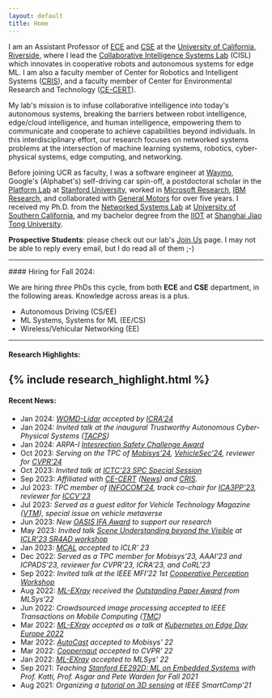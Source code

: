 ```yaml
---
layout: default
title: Home
---
```

 
I am an Assistant Professor of [ECE](https://www.ece.ucr.edu/) and [CSE](https://www1.cs.ucr.edu/) at the [University of California, Riverside](https://cisl.ucr.edu/),
where I lead the [Collaborative Intelligence Systems Lab](https://cisl.ucr.edu/) (CISL) which innovates in cooperative robots and autonomous systems for edge ML.
I am also a faculty member of Center for Robotics and Intelligent Systems ([CRIS](https://www.cris.ucr.edu/)), 
and a faculty member of Center for Environmental Research and Technology ([CE-CERT](https://www.cert.ucr.edu/)).

My lab's mission is to infuse collaborative intelligence into today's autonomous systems, 
breaking the barriers between robot intelligence, edge/cloud intelligence, and human intelligence,
empowering them to communicate and cooperate to achieve capabilities beyond individuals.
In this interdisciplinary effort, our research focuses on networked systems problems at the intersection of machine learning systems, robotics, cyber-physical systems, edge computing, and networking.

Before joining UCR as faculty, I was a software engineer at [Waymo](https://waymo.com), Google's (Alphabet's) self-driving car spin-off, 
a postdoctoral scholar in the [Platform Lab](https://platformlab.stanford.edu/student/han-qiu/) at [Stanford University](https://www.stanford.edu/), 
worked in [Microsoft Research](https://www.microsoft.com/en-us/research/group/networking-research/), [IBM Research](https://research.ibm.com/labs/watson/), and collaborated with [General Motors](https://www.gm.com/) for over five years.
I received my Ph.D. from the [Networked Systems Lab](https://nsl.usc.edu/) at [University of Southern California](https://www.usc.edu/), and my bachelor degree from the [IIOT](https://iiot.sjtu.edu.cn/) at [Shanghai Jiao Tong University](https://en.sjtu.edu.cn/).


**Prospective Students**: please check out our lab's [Join Us](https://cisl.ucr.edu/joinus/) page. I may not be able to reply every email, but I do read all of them ;-)

<hr>
#### Hiring for Fall 2024:

We are hiring *three* PhDs this cycle, from both **ECE** and **CSE** department, in the following areas. Knowledge across areas is a plus.
* Autonomous Driving (CS/EE)
* ML Systems, Systems for ML (EE/CS)
* Wireless/Vehicular Networking (EE)

---
#### Research Highlights:
{% include research_highlight.html %}
---

#### Recent News:

* Jan 2024: *[WOMD-Lidar](https://arxiv.org/abs/2304.03834) accepted by [ICRA'24](https://2024.ieee-icra.org/)*
* Jan 2024: *Invited talk at the inaugural Trustworthy Autonomous Cyber-Physical Systems ([TACPS](https://www.tacps.org/))*
* Jan 2024: *ARPA-I [Intesrection Safety Challenge Award](https://www.transportation.gov/briefing-room/us-dot-announces-winners-intersection-safety-challenge)*
* Oct 2023: *Serving on the TPC of [Mobisys'24](https://www.sigmobile.org/mobisys/2024/), [VehicleSec'24](https://www.ndss-symposium.org/ndss2024/co-located-events/vehiclesec/), reviewer for [CVPR'24]([https://cvpr.thecvf.com/](https://cvpr.thecvf.com/Conferences/2024))*
* Oct 2023: *Invited talk at [ICTC'23 SPC Special Session](https://ictc.org/program_special)*
* Sep 2023: *Affiliated with [CE-CERT](https://www.cert.ucr.edu/) ([News](https://www.cert.ucr.edu/news/2023/09/20/ce-cert-welcomes-new-faculty-member-dr-hang-qiu)) and [CRIS](https://www.cris.ucr.edu/).*
* Jul 2023: *TPC member of [INFOCOM'24](https://infocom2024.ieee-infocom.org/), track co-chair for [ICA3PP'23](http://tjutanklab.com/ica3pp2023/home.html), reviewer for [ICCV'23](https://iccv2023.thecvf.com/)*
* Jul 2023: *Served as a guest editor for Vehicle Technology Magazine (<a href="http://www.ieeevtc.org/vtmagazine/specisu--Metaverse-CAVS.php">VTM</a>), special issue on vehicle metaverse*
* Jun 2023: *New [OASIS IFA Award](https://mcusercontent.com/16b960a15758a2e9f6cc8140d/files/10cd5110-9bf7-972e-94e4-7655e311e16a/OASIS_IFA_2nd_Round_Large_and_Small_Awards_compressed.pdf) to support our research*
* May 2023: *Invited talk <a href= "https://iclr.cc/virtual/2023/workshop/12831">Scene Understanding beyond the Visible</a> at <a href="https://opendrivelab.com/sr4ad/iclr23">ICLR'23 SR4AD workshop</a>*
* Jan 2023: *<a href= "https://openreview.net/pdf?id=1FxRPKrH8bw">MCAL</a> accepted to ICLR' 23*
* Dec 2022: *Served as a TPC member for Mobisys'23, AAAI'23 and ICPADS'23, reviewer for CVPR'23, ICRA'23, and CoRL'23*
* Sep 2022: *Invited talk at the IEEE MFI'22 1st <a href="https://coopermfi.github.io/">Cooperative Perception Workshop</a>*
* Aug 2022: *<a href= "https://arxiv.org/abs/2111.04779">ML-EXray</a> received the <a href="https://mlsys.org/virtual/2022/oral/2155">Outstanding Paper Award</a> from MLSys'22*
* Jun 2022: *Crowdsourced image processing accepted to IEEE Transactions on Mobile Computing (<a href="https://ieeexplore.ieee.org/document/9795060">TMC</a>)*
* Mar 2022: *<a href= "https://arxiv.org/abs/2111.04779">ML-EXray</a> accepted as a talk at <a href= "https://kubernetesonedgedayeu22.sched.com/event/zsA2/mlexray-observability-for-machine-learning-on-the-edge-michelle-nguyen-stanford">Kubernetes on Edge Day Europe 2022</a>*
* Mar 2022: *<a href= "https://arxiv.org/abs/2112.14947">AutoCast</a> accepted to Mobisys' 22*
* Mar 2022: *<a href="https://ut-austin-rpl.github.io/Coopernaut/">Coopernaut</a> accepted to CVPR' 22*
* Jan 2022: *<a href= "https://arxiv.org/abs/2111.04779">ML-EXray</a> accepted to MLSys' 22*
* Sep 2021: *Teaching <a href="https://ee292d.github.io/">Stanford EE292D: ML on Embedded Systems</a> with Prof. Katti, Prof. Asgar and Pete Warden for Fall 2021*
* Aug 2021: *Organizing a <a href="https://www.smart-comp.info/tutorials.html">tutorial on 3D sensing</a> at IEEE SmartComp'21*
